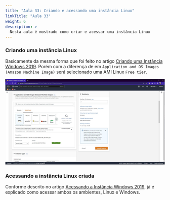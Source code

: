 ```yaml
---
title: "Aula 33: Criando e acessando uma instância Linux"
linkTitle: "Aula 33"
weight: 6
description: >
  Nesta aula é mostrado como criar e acessar uma instância Linux
---
```


### **Criando uma instância Linux**

Basicamente da mesma forma que foi feito no artigo [Criando uma Instância Windows 2019](/docs/seções/seção-05/aula-31). Porém com a diferença de em `Application and OS Images (Amazon Machine Image)` será selecionado uma AMI Linux `Free tier`.

![Criando uma instância Linux, com a AMI Amazon Linux selecionada](ec2_linux_instance_create.jpg)

### **Acessando a instância Linux criada**

Conforme descrito no artigo [Acessando a Instância Windows 2019](/docs/seções/seção-05/aula-32/), já é explicado como acessar ambos os ambientes, Linux e Windows.

